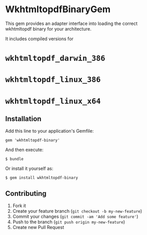 # WkhtmltopdfBinaryGem

This gem provides an adapter interface into loading the correct wkhtmltopdf binary for your architecture.  

It includes compiled versions for
# `wkhtmltopdf_darwin_386`
# `wkhtmltopdf_linux_386`
# `wkhtmltopdf_linux_x64`

## Installation

Add this line to your application's Gemfile:

    gem 'wkhtmltopdf-binary'

And then execute:

    $ bundle

Or install it yourself as:

    $ gem install wkhtmltopdf-binary

## Contributing

1. Fork it
2. Create your feature branch (`git checkout -b my-new-feature`)
3. Commit your changes (`git commit -am 'Add some feature'`)
4. Push to the branch (`git push origin my-new-feature`)
5. Create new Pull Request

